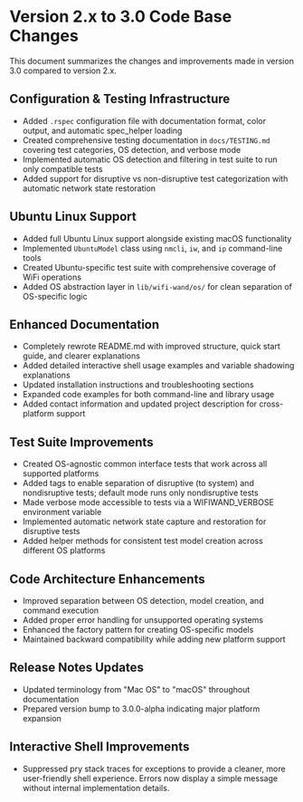# Version 2.x to 3.0 Code Base Changes

This document summarizes the changes and improvements made in version 3.0 compared to version 2.x.

## Configuration & Testing Infrastructure

- Added `.rspec` configuration file with documentation format, color output, and automatic spec_helper loading
- Created comprehensive testing documentation in `docs/TESTING.md` covering test categories, OS detection, and verbose mode
- Implemented automatic OS detection and filtering in test suite to run only compatible tests
- Added support for disruptive vs non-disruptive test categorization with automatic network state restoration

## Ubuntu Linux Support

- Added full Ubuntu Linux support alongside existing macOS functionality
- Implemented `UbuntuModel` class using `nmcli`, `iw`, and `ip` command-line tools
- Created Ubuntu-specific test suite with comprehensive coverage of WiFi operations
- Added OS abstraction layer in `lib/wifi-wand/os/` for clean separation of OS-specific logic

## Enhanced Documentation

- Completely rewrote README.md with improved structure, quick start guide, and clearer explanations
- Added detailed interactive shell usage examples and variable shadowing explanations
- Updated installation instructions and troubleshooting sections
- Expanded code examples for both command-line and library usage
- Added contact information and updated project description for cross-platform support

## Test Suite Improvements

- Created OS-agnostic common interface tests that work across all supported platforms
- Added tags to enable separation of disruptive (to system) and nondisruptive tests; default mode runs only nondisruptive tests
- Made verbose mode accessible to tests via a WIFIWAND_VERBOSE environment variable
- Implemented automatic network state capture and restoration for disruptive tests
- Added helper methods for consistent test model creation across different OS platforms

## Code Architecture Enhancements

- Improved separation between OS detection, model creation, and command execution
- Added proper error handling for unsupported operating systems
- Enhanced the factory pattern for creating OS-specific models
- Maintained backward compatibility while adding new platform support

## Release Notes Updates

- Updated terminology from "Mac OS" to "macOS" throughout documentation
- Prepared version bump to 3.0.0-alpha indicating major platform expansion

## Interactive Shell Improvements

- Suppressed pry stack traces for exceptions to provide a cleaner, more user-friendly shell experience. Errors now display a simple message without internal implementation details.
